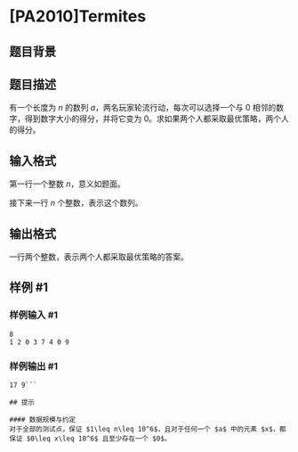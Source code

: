 # [PA2010]Termites

## 题目背景



## 题目描述

有一个长度为 $n$ 的数列 $a$，两名玩家轮流行动，每次可以选择一个与 $0$ 相邻的数字，得到数字大小的得分，并将它变为 $0$。求如果两个人都采取最优策略，两个人的得分。

## 输入格式

第一行一个整数 $n$，意义如题面。

接下来一行 $n$ 个整数，表示这个数列。

## 输出格式

一行两个整数，表示两个人都采取最优策略的答案。

## 样例 #1

### 样例输入 #1
```
8
1 2 0 3 7 4 0 9
```

### 样例输出 #1

```
17 9```

## 提示

#### 数据规模与约定
对于全部的测试点，保证 $1\leq n\leq 10^6$，且对于任何一个 $a$ 中的元素 $x$，都保证 $0\leq x\leq 10^6$ 且至少存在一个 $0$。
